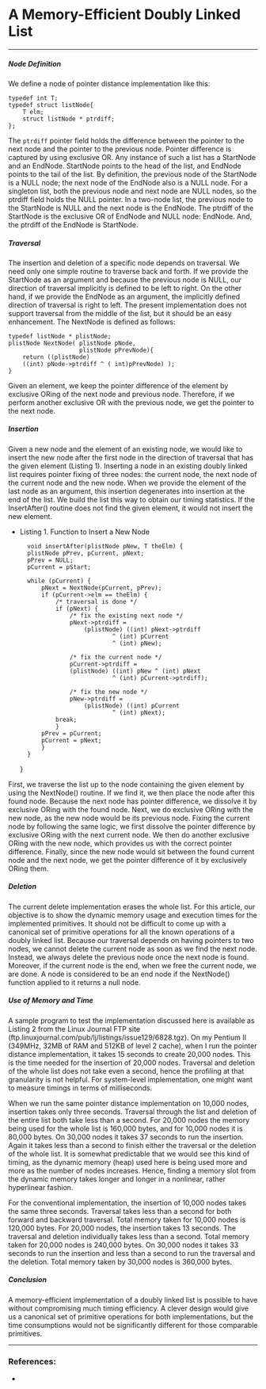 # A Memory-Efficient Doubly Linked List

----------------------------------------------------------------------------------------------------------------------

##### Node Definition
We define a node of pointer distance implementation like this:

    typedef int T;
    typedef struct listNode{
        T elm;
        struct listNode * ptrdiff;
    };

The `ptrdiff` pointer field holds the difference between the pointer to the next node and the pointer to the previous node. Pointer difference is captured by using exclusive OR. Any instance of such a list has a StartNode and an EndNode. StartNode points to the head of the list, and EndNode points to the tail of the list. By definition, the previous node of the StartNode is a NULL node; the next node of the EndNode also is a NULL node. For a singleton list, both the previous node and next node are NULL nodes, so the ptrdiff field holds the NULL pointer. In a two-node list, the previous node to the StartNode is NULL and the next node is the EndNode. The ptrdiff of the StartNode is the exclusive OR of EndNode and NULL node: EndNode. And, the ptrdiff of the EndNode is StartNode.


##### Traversal
The insertion and deletion of a specific node depends on traversal. We need only one simple routine to traverse back and forth. If we provide the StartNode as an argument and because the previous node is NULL, our direction of traversal implicitly is defined to be left to right. On the other hand, if we provide the EndNode as an argument, the implicitly defined direction of traversal is right to left. The present implementation does not support traversal from the middle of the list, but it should be an easy enhancement. The NextNode is defined as follows:

    typedef listNode * plistNode;
    plistNode NextNode( plistNode pNode,
                        plistNode pPrevNode){
        return ((plistNode)
        ((int) pNode->ptrdiff ^ ( int)pPrevNode) );
    }

Given an element, we keep the pointer difference of the element by exclusive ORing of the next node and previous node. Therefore, if we perform another exclusive OR with the previous node, we get the pointer to the next node.

##### Insertion
Given a new node and the element of an existing node, we would like to insert the new node after the first node in the direction of traversal that has the given element (Listing 1). Inserting a node in an existing doubly linked list requires pointer fixing of three nodes: the current node, the next node of the current node and the new node. When we provide the element of the last node as an argument, this insertion degenerates into insertion at the end of the list. We build the list this way to obtain our timing statistics. If the InsertAfter() routine does not find the given element, it would not insert the new element.

* Listing 1. Function to Insert a New Node

        void insertAfter(plistNode pNew, T theElm) {
        plistNode pPrev, pCurrent, pNext;
        pPrev = NULL;
        pCurrent = pStart;

        while (pCurrent) {
            pNext = NextNode(pCurrent, pPrev);
            if (pCurrent->elm == theElm) {
                /* traversal is done */
                if (pNext) {
                    /* fix the existing next node */
                    pNext->ptrdiff =
                        (plistNode) ((int) pNext->ptrdiff
                                ^ (int) pCurrent
                                ^ (int) pNew);

                    /* fix the current node */
                    pCurrent->ptrdiff =
                    (plistNode) ((int) pNew ^ (int) pNext
                                ^ (int) pCurrent->ptrdiff);

                    /* fix the new node */
                    pNew->ptrdiff =
                        (plistNode) ((int) pCurrent
                                ^ (int) pNext);
                break;
                }
            pPrev = pCurrent;
            pCurrent = pNext;
            }
        }
    }

First, we traverse the list up to the node containing the given element by using the NextNode() routine. If we find it, we then place the node after this found node. Because the next node has pointer difference, we dissolve it by exclusive ORing with the found node. Next, we do exclusive ORing with the new node, as the new node would be its previous node. Fixing the current node by following the same logic, we first dissolve the pointer difference by exclusive ORing with the next current node. We then do another exclusive ORing with the new node, which provides us with the correct pointer difference. Finally, since the new node would sit between the found current node and the next node, we get the pointer difference of it by exclusively ORing them.


##### Deletion
The current delete implementation erases the whole list. For this article, our objective is to show the dynamic memory usage and execution times for the implemented primitives. It should not be difficult to come up with a canonical set of primitive operations for all the known operations of a doubly linked list.
Because our traversal depends on having pointers to two nodes, we cannot delete the current node as soon as we find the next node. Instead, we always delete the previous node once the next node is found. Moreover, if the current node is the end, when we free the current node, we are done. A node is considered to be an end node if the NextNode() function applied to it returns a null node.


##### Use of Memory and Time
A sample program to test the implementation discussed here is available as Listing 2 from the Linux Journal FTP site (ftp.linuxjournal.com/pub/lj/listings/issue129/6828.tgz). On my Pentium II (349MHz, 32MB of RAM and 512KB of level 2 cache), when I run the pointer distance implementation, it takes 15 seconds to create 20,000 nodes. This is the time needed for the insertion of 20,000 nodes. Traversal and deletion of the whole list does not take even a second, hence the profiling at that granularity is not helpful. For system-level implementation, one might want to measure timings in terms of milliseconds.

When we run the same pointer distance implementation on 10,000 nodes, insertion takes only three seconds. Traversal through the list and deletion of the entire list both take less than a second. For 20,000 nodes the memory being used for the whole list is 160,000 bytes, and for 10,000 nodes it is 80,000 bytes. On 30,000 nodes it takes 37 seconds to run the insertion. Again it takes less than a second to finish either the traversal or the deletion of the whole list. It is somewhat predictable that we would see this kind of timing, as the dynamic memory (heap) used here is being used more and more as the number of nodes increases. Hence, finding a memory slot from the dynamic memory takes longer and longer in a nonlinear, rather hyperlinear fashion.

For the conventional implementation, the insertion of 10,000 nodes takes the same three seconds. Traversal takes less than a second for both forward and backward traversal. Total memory taken for 10,000 nodes is 120,000 bytes. For 20,000 nodes, the insertion takes 13 seconds. The traversal and deletion individually takes less than a second. Total memory taken for 20,000 nodes is 240,000 bytes. On 30,000 nodes it takes 33 seconds to run the insertion and less than a second to run the traversal and the deletion. Total memory taken by 30,000 nodes is 360,000 bytes.


##### Conclusion
A memory-efficient implementation of a doubly linked list is possible to have without compromising much timing efficiency. A clever design would give us a canonical set of primitive operations for both implementations, but the time consumptions would not be significantly different for those comparable primitives.


----------------------------------------------------------------------------------------------------------------------
 ### References:
 * 
